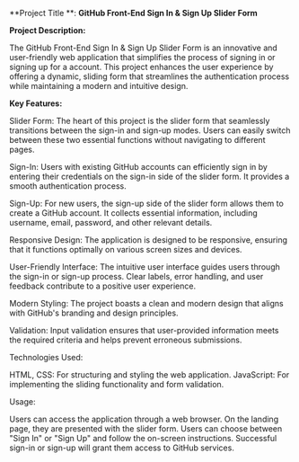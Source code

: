 **Project Title **:  **GitHub Front-End Sign In & Sign Up Slider Form**

**Project Description:**

The GitHub Front-End Sign In & Sign Up Slider Form is an innovative and user-friendly web application that simplifies the process of signing in or signing up for a account. This project enhances the user experience by offering a dynamic, sliding form that streamlines the authentication process while maintaining a modern and intuitive design.

**Key Features:**

Slider Form: The heart of this project is the slider form that seamlessly transitions between the sign-in and sign-up modes. Users can easily switch between these two essential functions without navigating to different pages.

Sign-In: Users with existing GitHub accounts can efficiently sign in by entering their credentials on the sign-in side of the slider form. It provides a smooth authentication process.

Sign-Up: For new users, the sign-up side of the slider form allows them to create a GitHub account. It collects essential information, including username, email, password, and other relevant details.

Responsive Design: The application is designed to be responsive, ensuring that it functions optimally on various screen sizes and devices.

User-Friendly Interface: The intuitive user interface guides users through the sign-in or sign-up process. Clear labels, error handling, and user feedback contribute to a positive user experience.

Modern Styling: The project boasts a clean and modern design that aligns with GitHub's branding and design principles.

Validation: Input validation ensures that user-provided information meets the required criteria and helps prevent erroneous submissions.

Technologies Used:

HTML, CSS: For structuring and styling the web application.
JavaScript: For implementing the sliding functionality and form validation.

Usage:

Users can access the application through a web browser.
On the landing page, they are presented with the slider form.
Users can choose between "Sign In" or "Sign Up" and follow the on-screen instructions.
Successful sign-in or sign-up will grant them access to GitHub services.
